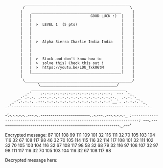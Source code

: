              ________________________________________________
            /                                                \
           |    _________________________________________     |
           |   |                           GOOD LUCK :)  |    |
           |   |                                         |    |
           |   |  >  LEVEL 1  (5 pts)                    |    |
           |   |                                         |    |
           |   |                                         |    |
           |   |                                         |    |
           |   |  >  Alpha Sierra Charlie India India    |    |
           |   |                                         |    |
           |   |                                         |    |
           |   |                                         |    |
           |   |  >  Stuck and don't know how to         |    |
           |   |  >  solve this? Check this out !        |    |
           |   |  >  https://youtu.be/LDU_Txk06tM        |    |
           |   |_________________________________________|    |
           |                                                  |
            \_________________________________________________/
                   \___________________________________/
                ___________________________________________
             _-'    .-.-.-.-.-.-.-.-.-.-.-.-.-.-.-.-.  --- `-_
          _-'.-.-. .---.-.-.-.-.-.-.-.-.-.-.-.-.-.-.--.  .-.-.`-_
       _-'.-.-.-. .---.-.-.-.-.-.-.-.-.-.-.-.-.-.-.-`__`. .-.-.-.`-_
    _-'.-.-.-.-. .-----.-.-.-.-.-.-.-.-.-.-.-.-.-.-.-----. .-.-.-.-.`-_
 _-'.-.-.-.-.-. .---.-. .-------------------------. .-.---. .---.-.-.-.`-_
:-------------------------------------------------------------------------:
`---._.-------------------------------------------------------------._.---'

Encrypted message:
87 101 108 99 111 109 101 32 116 111 32 70 105 103 104 116 32 67 108 117 98
46 32 70 105 114 115 116 32 114 117 108 101 32 111 102 32 70 105 103 104 116
32 67 108 117 98 58 32 68 79 32 116 97 108 107 32 97 98 111 117 116 32 70 105
103 104 116 32 67 108 117 98

Decrypted message here:
> 